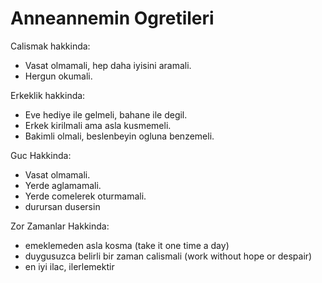 # Anneannemin Ogretileri

Calismak hakkinda:
- Vasat olmamali, hep daha iyisini aramali.
- Hergun okumali.

Erkeklik hakkinda:
- Eve hediye ile gelmeli, bahane ile degil.
- Erkek kirilmali ama asla kusmemeli.
- Bakimli olmali, beslenbeyin ogluna benzemeli.

Guc Hakkinda:
- Vasat olmamali.
- Yerde aglamamali.
- Yerde comelerek oturmamali.
- durursan dusersin

Zor Zamanlar Hakkinda:
- emeklemeden asla kosma (take it one time a day)
- duygusuzca belirli bir zaman calismali (work without hope or despair)
- en iyi ilac, ilerlemektir

